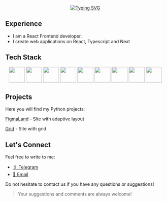 <div align="center">
  
 [![Typing SVG](https://readme-typing-svg.herokuapp.com?font=Fira+Code&weight=600&size=40&pause=1000&color=FFFFFF&center=true&width=1000&height=70&lines=Hi%2C+I'm+Dio;React+Frontend+developer+from+Belarus)](https://git.io/typing-svg)
</div>

## Experience

- I am a React Frontend developer.
- I create web applications on React, Typescript and Next
  
## Tech Stack
<div align="center"> 
  <img src="https://cdn.jsdelivr.net/gh/devicons/devicon@latest/icons/react/react-original.svg" height="50" width="50"/>
  <img src="https://cdn.jsdelivr.net/gh/devicons/devicon@latest/icons/html5/html5-original.svg" height="50" width="50"/>
  <img src="https://cdn.jsdelivr.net/gh/devicons/devicon@latest/icons/nextjs/nextjs-original.svg" height="50" width="50"/>
  <img src="https://cdn.jsdelivr.net/gh/devicons/devicon@latest/icons/javascript/javascript-original.svg"  height="50" width="50"/>
  <img src="https://cdn.jsdelivr.net/gh/devicons/devicon@latest/icons/typescript/typescript-original.svg"  height="50" width="50"/>
  <img src="https://cdn.jsdelivr.net/gh/devicons/devicon@latest/icons/mongodb/mongodb-original.svg"  height="50" width="50"/>
  <img src="https://cdn.jsdelivr.net/gh/devicons/devicon@latest/icons/css3/css3-original.svg"  height="50" width="50"/>
  <img src="https://cdn.jsdelivr.net/gh/devicons/devicon@latest/icons/github/github-original.svg"  height="50" width="50"/>
  <img src="https://cdn.jsdelivr.net/gh/devicons/devicon@latest/icons/vscode/vscode-original.svg"  height="50" width="50"/>
</div>
 

## Projects

Here you will find my Python projects:

[FigmaLand](https://github.com/Papirosa225/FigmaLand) - Site with adaptive layout

[Grid](https://github.com/Papirosa225/Grid) - Site with grid 



## Let's Connect

Feel free to write to me:

- <a href="https://t.me/Bambo0zld">🖇️ Telegram</a>
- <a href="mailto:babkinadybka@gmail.com">📧 Email</a>

Do not hesitate to contact us if you have any questions or suggestions!

> Your suggestions and comments are always welcome!
